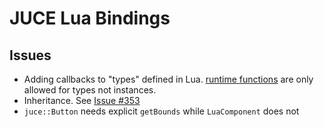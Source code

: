 # JUCE Lua Bindings

## Issues

- Adding callbacks to "types" defined in Lua. [runtime functions](https://sol2.readthedocs.io/en/latest/api/usertype.html) are only allowed for types not instances.
- Inheritance. See [Issue #353](https://github.com/ThePhD/sol2/issues/353)
- `juce::Button` needs explicit `getBounds` while `LuaComponent` does not
